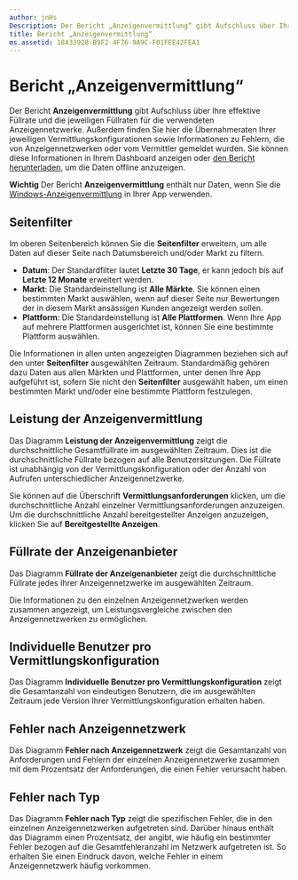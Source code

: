 ```yaml
---
author: jnHs
Description: Der Bericht „Anzeigenvermittlung“ gibt Aufschluss über Ihre effektive Füllrate und die jeweiligen Füllraten für die verwendeten Anzeigennetzwerke.
title: Bericht „Anzeigenvermittlung“
ms.assetid: 18A33928-B9F2-4F76-9A9C-F01FEE42FEA1
---
```


# Bericht „Anzeigenvermittlung“


Der Bericht **Anzeigenvermittlung** gibt Aufschluss über Ihre effektive Füllrate und die jeweiligen Füllraten für die verwendeten Anzeigennetzwerke. Außerdem finden Sie hier die Übernahmeraten Ihrer jeweiligen Vermittlungskonfigurationen sowie Informationen zu Fehlern, die von Anzeigennetzwerken oder vom Vermittler gemeldet wurden. Sie können diese Informationen in Ihrem Dashboard anzeigen oder [den Bericht herunterladen](download-analytic-reports.md), um die Daten offline anzuzeigen.

**Wichtig**  Der Bericht **Anzeigenvermittlung** enthält nur Daten, wenn Sie die [Windows-Anzeigenvermittlung](https://msdn.microsoft.com/library/windows/apps/xaml/dn864359) in Ihrer App verwenden.

 

## Seitenfilter


Im oberen Seitenbereich können Sie die **Seitenfilter** erweitern, um alle Daten auf dieser Seite nach Datumsbereich und/oder Markt zu filtern.

-   **Datum**: Der Standardfilter lautet **Letzte 30 Tage**, er kann jedoch bis auf **Letzte 12 Monate** erweitert werden.
-   **Markt**: Die Standardeinstellung ist **Alle Märkte**. Sie können einen bestimmten Markt auswählen, wenn auf dieser Seite nur Bewertungen der in diesem Markt ansässigen Kunden angezeigt werden sollen.
-   **Plattform**: Die Standardeinstellung ist **Alle Plattformen**. Wenn Ihre App auf mehrere Plattformen ausgerichtet ist, können Sie eine bestimmte Plattform auswählen.

Die Informationen in allen unten angezeigten Diagrammen beziehen sich auf den unter **Seitenfilter** ausgewählten Zeitraum. Standardmäßig gehören dazu Daten aus allen Märkten und Plattformen, unter denen Ihre App aufgeführt ist, sofern Sie nicht den **Seitenfilter** ausgewählt haben, um einen bestimmten Markt und/oder eine bestimmte Plattform festzulegen.

## Leistung der Anzeigenvermittlung


Das Diagramm **Leistung der Anzeigenvermittlung** zeigt die durchschnittliche Gesamtfüllrate im ausgewählten Zeitraum. Dies ist die durchschnittliche Füllrate bezogen auf alle Benutzersitzungen. Die Füllrate ist unabhängig von der Vermittlungskonfiguration oder der Anzahl von Aufrufen unterschiedlicher Anzeigennetzwerke.

Sie können auf die Überschrift **Vermittlungsanforderungen** klicken, um die durchschnittliche Anzahl einzelner Vermittlungsanforderungen anzuzeigen. Um die durchschnittliche Anzahl bereitgestellter Anzeigen anzuzeigen, klicken Sie auf **Bereitgestellte Anzeigen**.

## Füllrate der Anzeigenanbieter


Das Diagramm **Füllrate der Anzeigenanbieter** zeigt die durchschnittliche Füllrate jedes Ihrer Anzeigennetzwerke im ausgewählten Zeitraum.

Die Informationen zu den einzelnen Anzeigennetzwerken werden zusammen angezeigt, um Leistungsvergleiche zwischen den Anzeigennetzwerken zu ermöglichen.

## Individuelle Benutzer pro Vermittlungskonfiguration


Das Diagramm **Individuelle Benutzer pro Vermittlungskonfiguration** zeigt die Gesamtanzahl von eindeutigen Benutzern, die im ausgewählten Zeitraum jede Version Ihrer Vermittlungskonfiguration erhalten haben.

## Fehler nach Anzeigennetzwerk


Das Diagramm **Fehler nach Anzeigennetzwerk** zeigt die Gesamtanzahl von Anforderungen und Fehlern der einzelnen Anzeigennetzwerke zusammen mit dem Prozentsatz der Anforderungen, die einen Fehler verursacht haben.

## Fehler nach Typ


Das Diagramm **Fehler nach Typ** zeigt die spezifischen Fehler, die in den einzelnen Anzeigennetzwerken aufgetreten sind. Darüber hinaus enthält das Diagramm einen Prozentsatz, der angibt, wie häufig ein bestimmter Fehler bezogen auf die Gesamtfehleranzahl im Netzwerk aufgetreten ist. So erhalten Sie einen Eindruck davon, welche Fehler in einem Anzeigennetzwerk häufig vorkommen.

 

 






<!--HONumber=May16_HO2-->



